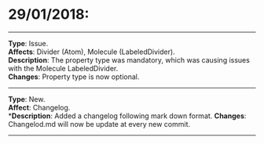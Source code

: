 # 29/01/2018:
---
**Type**: Issue.   
**Affects**: Divider (Atom), Molecule (LabeledDivider).    
**Description**: The property type was mandatory, which was causing issues with the Molecule LabeledDivider.  
**Changes**: Property type is now optional. 

---
**Type**: New.   
**Affect**: Changelog.   
***Description**: Added a changelog following mark down format.
**Changes**: Changelod.md will now be update at every new commit.    

---






